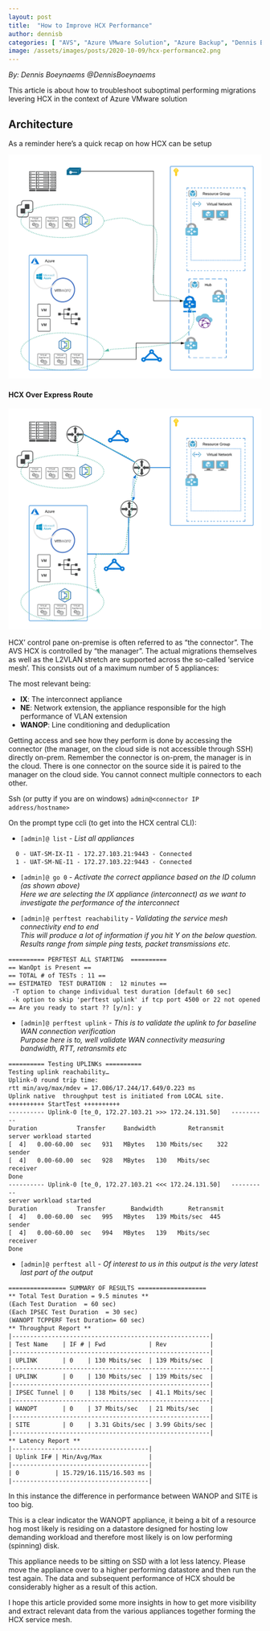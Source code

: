 ```yaml
---
layout: post
title:  "How to Improve HCX Performance"
author: dennisb
categories: [ "AVS", "Azure VMware Solution", "Azure Backup", "Dennis Boeynaems", "VMWare", "HCX", "HCX Performance", "Hybrid Cloud Interconnect" ]
image: /assets/images/posts/2020-10-09/hcx-performance2.png
---
```


*By: Dennis Boeynaems @DennisBoeynaems*

This article is about how to troubleshoot suboptimal performing migrations levering HCX in the context of Azure VMware solution

## Architecture

As a reminder here’s a quick recap on how HCX can be setup


![HCX over IPSEC](/assets/images/posts/2020-10-09/hcx-performance1.png)

#### HCX Over Express Route
![HCX over Express Route](/assets/images/posts/2020-10-09/hcx-performance2.png)

HCX’ control pane on-premise is often referred to as “the connector”.  The AVS HCX is controlled by “the manager”.
The actual migrations themselves as well as the L2VLAN stretch are supported across the so-called ‘service mesh’.  This consists out of a maximum number of 5 appliances:

The most relevant being:

 - **IX**: The interconnect appliance
 - **NE**: Network extension, the appliance responsible for the high performance of VLAN extension
 - **WANOP**: Line conditioning and deduplication   

Getting access and see how they perform is done by accessing the connector (the manager, on the cloud side is not accessible through SSH) directly on-prem.  Remember the connector is on-prem, the manager is in the cloud.  There is one connector on the source side it is paired to the manager on the cloud side.  You cannot connect multiple connectors to each other. 

Ssh (or putty if you are on windows) `admin@<connector IP address/hostname>`

On the prompt type ccli (to get into the HCX central CLI):



 - `[admin]@ list` <i> - List all appliances</i>
```
  0 - UAT-SM-IX-I1 - 172.27.103.21:9443 - Connected
  1 - UAT-SM-NE-I1 - 172.27.103.22:9443 - Connected
```

 - `[admin]@ go 0` <i> -  Activate the correct appliance based on the ID column (as shown above)</i>  
  <i>Here we are selecting the IX appliance (interconnect) as we want to investigate the performance of the interconnect</i>

 - `[admin]@ perftest reachability` <i> - Validating the service mesh connectivity end to end</i>  
  <i>This will produce a lot of information if you hit Y on the below question. Results range from simple ping tests, packet transmissions etc.</i>
```
========== PERFTEST ALL STARTING  ==========
== WanOpt is Present ==
== TOTAL # of TESTs : 11 ==
== ESTIMATED  TEST DURATION :  12 minutes ==
 -T option to change individual test duration [default 60 sec]
 -k option to skip 'perftest uplink' if tcp port 4500 or 22 not opened  
== Are you ready to start ?? [y/n]: y
```
  <i></i>

- `[admin]@ perftest uplink` <i> - This is to validate the uplink to for baseline WAN connection verification</i>  
  <i>Purpose here is to, well validate WAN connectivity measuring bandwidth, RTT, retransmits etc</i>
```
========== Testing UPLINKs ==========
Testing uplink reachability…
Uplink-0 round trip time:
rtt min/avg/max/mdev = 17.086/17.244/17.649/0.223 ms
Uplink native  throughput test is initiated from LOCAL site.
++++++++++ StartTest ++++++++++
---------- Uplink-0 [te_0, 172.27.103.21 >>> 172.24.131.50]   ----------
Duration           Transfer     Bandwidth         Retransmit
server workload started
[  4]   0.00-60.00  sec   931   MBytes   130 Mbits/sec    322               sender
[  4]   0.00-60.00  sec   928   MBytes   130   Mbits/sec                    receiver
Done
---------- Uplink-0 [te_0, 172.27.103.21 <<< 172.24.131.50]   ----------
server workload started
Duration           Transfer       Bandwidth       Retransmit
[  4]   0.00-60.00  sec   995   MBytes   139 Mbits/sec  445               sender
[  4]   0.00-60.00  sec   994   MBytes   139   Mbits/sec                    receiver
Done
```

- `[admin]@ perftest all` <i> - Of interest to us in this output is the very latest last part of the output</i>  
```
================ SUMMARY OF RESULTS ===================
** Total Test Duration = 9.5 minutes **
(Each Test Duration  = 60 sec)
(Each IPSEC Test Duration  = 30 sec)
(WANOPT TCPPERF Test Duration= 60 sec)
** Throughput Report **
|-------------------------------------------------------|
| Test Name    | IF # | Fwd            | Rev            |
|-------------------------------------------------------|
| UPLINK       | 0    | 130 Mbits/sec  | 139 Mbits/sec  |
|-------------------------------------------------------|
| UPLINK       | 0    | 130 Mbits/sec  | 139 Mbits/sec  |
|-------------------------------------------------------|
| IPSEC Tunnel | 0    | 138 Mbits/sec  | 41.1 Mbits/sec |
|-------------------------------------------------------|
| WANOPT       | 0    | 37 Mbits/sec   | 21 Mbits/sec   |
|-------------------------------------------------------|
| SITE         | 0    | 3.31 Gbits/sec | 3.99 Gbits/sec |
|-------------------------------------------------------|
** Latency Report **
|--------------------------------------|
| Uplink IF# | Min/Avg/Max             |
|--------------------------------------|
| 0          | 15.729/16.115/16.503 ms |
|--------------------------------------|
```

In this instance the difference in performance between WANOP and SITE is too big.

This is a clear indicator the WANOPT appliance, it being a bit of a resource hog most likely is residing on a datastore designed for hosting low demanding workload and therefore most likely is on low performing (spinning) disk.  

This appliance needs to be sitting on SSD with a lot less latency. Please move the appliance over to a higher performing datastore and then run the test again. The data and subsequent performance of HCX should be considerably higher as a result of this action.

I hope this article provided some more insights in how to get more visibility and extract relevant data from the various appliances together forming the HCX service mesh.

